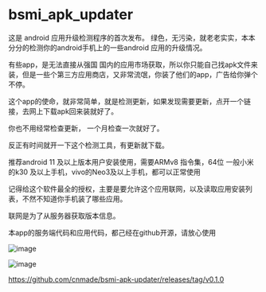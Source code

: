 # bsmi_apk_updater

这是 android 应用升级检测程序的首次发布。
绿色，无污染，就老老实实，本本分分的检测你的android手机上的一些android 应用的升级情况。

有些app，是无法直接从强国 国内的应用市场获取，所以你只能自己找apk文件来装，但是一些个第三方应用商店，又非常流氓，你装了他们的app，广告给你弹个不停。

这个app的使命，就非常简单，就是检测更新，如果发现需要更新，点开一个链接，去网上下载apk回来装就好了。

你也不用经常检查更新，  一个月检查一次就好了。

反正有时间就开一下这个检测工具，有更新就下载。

推荐android 11 及以上版本用户安装使用，需要ARMv8 指令集，64位
一般小米的k30 及以上手机，vivo的Neo3及以上手机，都可以正常使用

记得给这个软件最全的授权，主要是要允许这个应用联网，以及读取应用安装列表，不然不知道你手机装了哪些应用。

联网是为了从服务器获取版本信息。


本app的服务端代码和应用代码，都己经在github开源，请放心使用

![image](https://user-images.githubusercontent.com/278153/117384483-a7d72180-af15-11eb-8fcc-61b5c81cadc7.png)

![image](https://user-images.githubusercontent.com/278153/117384486-ac033f00-af15-11eb-9ce1-7e2c65782161.png)



https://github.com/cnmade/bsmi-apk-updater/releases/tag/v0.1.0
